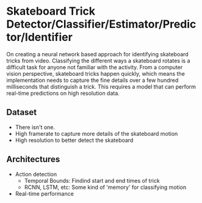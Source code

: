 # Skateboard Trick Detector/Classifier/Estimator/Predictor/Identifier

On creating a neural network based approach for identifying skateboard tricks from video. Classifying the different ways a skateboard rotates is a difficult task for anyone not familiar with the activity. From a computer vision perspective, skateboard tricks happen quickly, which means the implementation needs to capture the fine details over a few hundred milliseconds that distinguish a trick. This requires a model that can perform real-time predictions on high resolution data. 

## Dataset

* There isn't one.
* High framerate to capture more details of the skateboard motion
* High resolution to better detect the skateboard

## Architectures

* Action detection
  * Temporal Bounds: Findind start and end times of trick
  * RCNN, LSTM, etc: Some kind of 'memory' for classifying motion
* Real-time performance